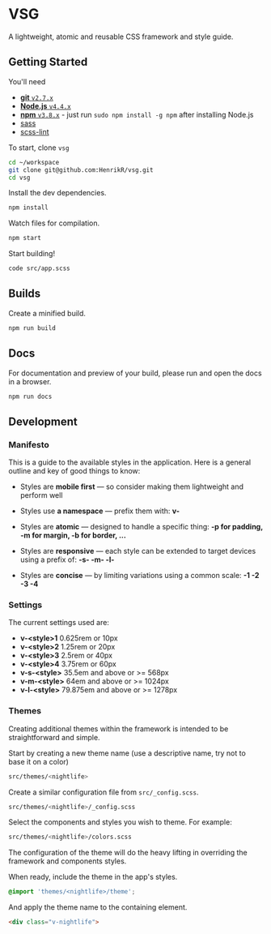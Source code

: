 # VSG

A lightweight, atomic and reusable CSS framework and style guide.
      
## Getting Started

You'll need

- [**git** `v2.7.x`](https://git-scm.com/)
- [**Node.js** `v4.4.x`](http://nodejs.org/download/)
- [**npm** `v3.8.x`](https://docs.npmjs.com/getting-started/installing-node#updating-npm) - just run `sudo npm install -g npm` after installing Node.js
- [sass](http://sass-lang.com/install)
- [scss-lint](https://github.com/brigade/scss-lint)

To start, clone `vsg`

``` bash
cd ~/workspace
git clone git@github.com:HenrikR/vsg.git
cd vsg
```

Install the dev dependencies.

``` bash
npm install
```

Watch files for compilation.
``` bash
npm start
```

Start building!
``` bash
code src/app.scss
```

## Builds
Create a minified build.
``` bash
npm run build
```

## Docs

For documentation and preview of your build, please run and open the docs in a browser.
``` bash
npm run docs
```

## Development

### Manifesto

This is a guide to the available styles in the application.
Here is a general outline and key of good things to know:

- Styles are <strong>mobile first</strong> &mdash; so consider making them lightweight and perform well

- Styles use <strong>a namespace</strong> &mdash; prefix them with: <strong class="v-code">v-</strong>

- Styles are <strong>atomic</strong> &mdash; designed to handle a specific thing: <strong class="v-code">-p for padding, -m for margin, -b for border, ...</strong>

- Styles are <strong>responsive</strong> &mdash; each style can be extended to target devices using a prefix of: <strong class="v-code">-s- -m- -l-</strong>

- Styles are <strong>concise</strong> &mdash; by limiting variations using a common scale: <strong class="v-code">-1 -2 -3 -4</strong>


### Settings

The current settings used are:

- <strong class="v-code v-mr2">v-&lt;style&gt;1</strong> 0.625rem or 10px
- <strong class="v-code v-mr2">v-&lt;style&gt;2</strong> 1.25rem or 20px
- <strong class="v-code v-mr2">v-&lt;style&gt;3</strong> 2.5rem or 40px
- <strong class="v-code v-mr2">v-&lt;style&gt;4</strong> 3.75rem or 60px
- <strong class="v-code v-mr2">v-s-&lt;style&gt;</strong> 35.5em and above or >= 568px
- <strong class="v-code v-mr2">v-m-&lt;style&gt;</strong> 64em and above or >= 1024px
- <strong class="v-code v-mr2">v-l-&lt;style&gt;</strong> 79.875em and above or >= 1278px


### Themes

Creating additional themes within the framework is intended to be straightforward and simple.

Start by creating a new theme name (use a descriptive name, try not to base it on a color)

``` bash
src/themes/<nightlife>
```

Create a similar configuration file from `src/_config.scss`.

``` bash
src/themes/<nightlife>/_config.scss
```

Select the components and styles you wish to theme. For example:

``` bash
src/themes/<nightlife>/colors.scss
```

The configuration of the theme will do the heavy lifting in overriding the framework and components styles.

When ready, include the theme in the app's styles.

``` css
@import 'themes/<nightlife>/theme';
```

And apply the theme name to the containing element.

```html
<div class="v-nightlife">
```

